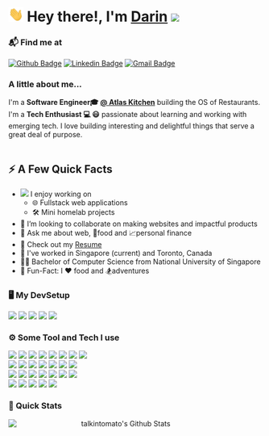 <h1><img width="30px" margin="0px" src="https://raw.githubusercontent.com/ABSphreak/ABSphreak/master/gifs/Hi.gif">
Hey there!, I'm <a href="https://github.com/talkintomato">Darin</a> <img height="30px" src="https://emojis.slackmojis.com/emojis/images/1531849430/4246/blob-sunglasses.gif?1531849430"></h1>
</h1>

### 📬 Find me at
[![Github Badge](http://img.shields.io/badge/-Github-black?style=flat-square&logo=github&link=https://github.com/talkintomato/)](https://github.com/talkintomato/) 
[![Linkedin Badge](https://img.shields.io/badge/-LinkedIn-blue?style=flat-square&logo=Linkedin&logoColor=white&link=https://www.linkedin.com/in/darinloh/)](https://www.linkedin.com/in/darinloh)
[![Gmail Badge](https://img.shields.io/badge/-Gmail-d14836?style=flat-square&logo=Gmail&logoColor=white&link=mailto:darinloh@gmail.com)](mailto:darinloh@gmail.com)


### A little about me... 
I'm a **Software Engineer🎓 [@ Atlas Kitchen](https://www.atlas.kitchen/)** building the OS of Restaurants. I'm a **Tech Enthusiast 💻 😃** passionate about learning and working with emerging tech. I love building interesting and delightful things that serve a great deal of purpose. <br/><br/>




## ⚡️ A Few Quick Facts

- <img src="https://media.giphy.com/media/WUlplcMpOCEmTGBtBW/giphy.gif" width="30">  I enjoy working on
  - 🌐 Fullstack web applications
  - 🛠 Mini homelab projects
- 👯 I’m looking to collaborate on making websites and impactful products
- 💬 Ask me about web, 🍔food and 📈personal finance
- 📙 Check out my [Resume](./DarinLoh.pdf)
- 📍 I've worked in Singapore (current) and Toronto, Canada
- 👨‍🎓 Bachelor of Computer Science from National University of Singapore 
- 🎉 Fun-Fact: I ❤️ food and 🏂adventures

  
### 🖥️ My DevSetup
<span>
<img src="https://img.shields.io/badge/MacOS-555555.svg?&style=flat-square&logo=apple&logoColor=A2AAAD">
<img src="https://img.shields.io/badge/Visual%20Studio%20Code-555555.svg?&style=flat-square&logo=visual-studio-code&logoColor=007ACC">
<img src="https://img.shields.io/badge/iTerm2-555555.svg?&style=flat-square&logo=iterm2&logoColor=000000">
<img src="https://img.shields.io/badge/Raycast-555555.svg?&style=flat-square&logo=raycast&logoColor=FF6363">
<img src="https://img.shields.io/badge/ChatGPT-555555.svg?&style=flat-square&logo=openai&logoColor=66B2FF">
</span>

### ⚙️ Some Tool and Tech I use
<span>
<img src="https://img.shields.io/badge/Typescript-555555.svg?&style=flat-square&logo=typescript&logoColor=3178C6">
<img src="https://img.shields.io/badge/Javascript-555555.svg?&style=flat-square&logo=javascript&logoColor=F7DF1E">
<img src="https://img.shields.io/badge/Ruby-555555.svg?&style=flat-square&logo=ruby&logoColor=CC342D">
<img src="https://img.shields.io/badge/SQL-555555.svg?&style=flat-square&logo=postgresql&logoColor=4169E1">
<img src="https://img.shields.io/badge/HTML-555555.svg?&style=flat-square&logo=html5&logoColor=E34F26">
<img src="https://img.shields.io/badge/CSS-555555.svg?&style=flat-square&logo=css3&logoColor=1572B6">
<img src="https://img.shields.io/badge/Java-555555.svg?&style=flat-square&logo=java&logoColor=007396">
<img src="https://img.shields.io/badge/Python-555555.svg?&style=flat-square&logo=python&logoColor=3776AB">
<br />
<img src="https://img.shields.io/badge/React.js-555555.svg?&style=flat-square&logo=react&logoColor=61DAFB">
<img src="https://img.shields.io/badge/Redux-555555.svg?&style=flat-square&logo=redux&logoColor=764ABC">
<img src="https://img.shields.io/badge/Tailwind-555555.svg?&style=flat-square&logo=tailwindcss&logoColor=06B6D4">
<img src="https://img.shields.io/badge/Material%20UI-555555.svg?&style=flat-square&logo=material-ui&logoColor=007FFF">
<img src="https://img.shields.io/badge/Node.js-555555.svg?&style=flat-square&logo=node.js&logoColor=339933">
<img src="https://img.shields.io/badge/Express.js-555555.svg?&style=flat-square&logo=express&logoColor=000000">
<img src="https://img.shields.io/badge/GraphQL-555555.svg?&style=flat-square&logo=graphql&logoColor=E10098">
<br />
<img src="https://img.shields.io/badge/Postgres-555555.svg?&style=flat-square&logo=postgresql&logoColor=4169E1">
<img src="https://img.shields.io/badge/Rails-555555.svg?&style=flat-square&logo=ruby-on-rails&logoColor=CC0000">
<img src="https://img.shields.io/badge/Retool-555555.svg?&style=flat-square&logo=retool&logoColor=000000">
<img src="https://img.shields.io/badge/Cloudflare-555555.svg?&style=flat-square&logo=cloudflare&logoColor=F38020">
<img src="https://img.shields.io/badge/Supabase-555555.svg?&style=flat-square&logo=supabase&logoColor=3ECF8E">
<img src="https://img.shields.io/badge/MySQL-555555.svg?&style=flat-square&logo=mysql&logoColor=4479A1">
<img src="https://img.shields.io/badge/Firebase-555555.svg?&style=flat-square&logo=firebase&logoColor=FFCA28">
<br />
<img src="https://img.shields.io/badge/Docker-555555.svg?&style=flat-square&logo=docker&logoColor=2496ED">
<img src="https://img.shields.io/badge/Postman-555555.svg?&style=flat-square&logo=postman&logoColor=FF6C37">
<img src="https://img.shields.io/badge/Datadog-555555.svg?&style=flat-square&logo=datadog&logoColor=FFB94E">
<img src="https://img.shields.io/badge/Elastic-555555.svg?&style=flat-square&logo=elastic&logoColor=005571">
<img src="https://img.shields.io/badge/Sentry-555555.svg?&style=flat-square&logo=sentry&logoColor=362D59">
</span>


### 🚀 Quick Stats
<p align="center">
<img width="450" align="left" src="https://github-readme-stats-defcon27.vercel.app/api?username=talkintomato&show_icons=true&line_height=21&theme=react" alt="talkintomato's Github Stats" />
</p>

